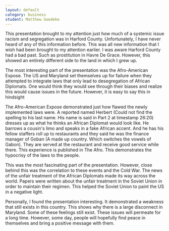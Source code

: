 ```yaml
---
layout: default
category: business
student: Matthew Goedeke
---
```


This presentation brought to my attention just how much of a systemic issue racism and segregation was in Harford County. Unfortunately, I have never heard of any of this information before.  This was all new information that I wish had been brought to my attention earlier. I was aware Harford County had a bad past. Such as prostitution in Havre De Grace.  However, this showed an entirely different side to the land in which I grew up. 

The most interesting part of the presentation was the Afro-American Expose. The US and Maryland set themselves up for failure when they attempted to integrate laws that only lead to desegregation of African Diplomats.  One would think they would see through their biases and realize this would cause issues in the future. However, it is easy to say this in hindsight 

The Afro-American Expose demonstrated just how flawed the newly implemented laws were. A reported named Herbert (Could not find the spelling to his last name.  His name is said in Part 2 at timestamp 26:20) dresses up as what he thinks an African Diplomat would look like. He barrows a cousin's limo and speaks in a fake African accent.  And he has his fellow staffers roll up to restaurants and they said he was the finance manager of Goban (A made up country. Which switches the vowels of Gabon).  They are served at the restaurant and receive good service while there. This experience is published in The Afro. This demonstrates the hypocrisy of the laws to the people. 

This was the most fascinating part of the presentation. However, close behind this was the correlation to these events and the Cold War. The news of the unfair treatment of the African Diplomats made its way across the world.  Papers were written about the unfair treatment in the Soviet Union in order to maintain their regimen. This helped the Soviet Union to paint the US in a negative light. 

Personally, I found the presentation interesting. It demonstrated a weakness that still exists in this country. This shows why there is a large disconnect in Maryland.  Some of these feelings still exist. These issues will permeate for a long time. However, some day, people will hopefully find peace in themselves and bring a positive message with them. 

